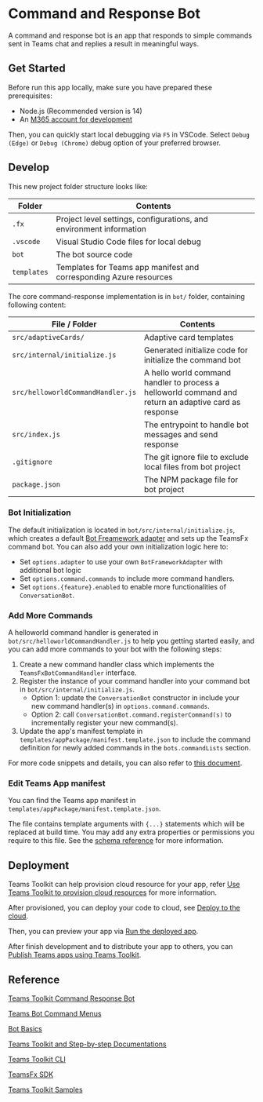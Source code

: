 # Command and Response Bot

A command and response bot is an app that responds to simple commands sent in Teams chat and replies a result in meaningful ways.

## Get Started

Before run this app locally, make sure you have prepared these prerequisites:

- Node.js (Recommended version is 14)
- An [M365 account for development](https://docs.microsoft.com/microsoftteams/platform/toolkit/accounts)

Then, you can quickly start local debugging via `F5` in VSCode. Select `Debug (Edge)` or `Debug (Chrome)` debug option of your preferred browser.

## Develop

This new project folder structure looks like:

| Folder | Contents |
| - | - |
| `.fx` | Project level settings, configurations, and environment information |
| `.vscode` | Visual Studio Code files for local debug |
| `bot` | The bot source code |
| `templates` |Templates for Teams app manifest and corresponding Azure resources|

The core command-response implementation is in `bot/` folder, containing following content:

| File / Folder | Contents |
| - | - |
| `src/adaptiveCards/` | Adaptive card templates |
| `src/internal/initialize.js` | Generated initialize code for initialize the command bot |
| `src/helloworldCommandHandler.js` | A hello world command handler to process a helloworld command and return an adaptive card as response |
| `src/index.js` | The entrypoint to handle bot messages and send response |
| `.gitignore` | The git ignore file to exclude local files from bot project |
| `package.json` | The NPM package file for bot project |

### Bot Initialization

The default initialization is located in `bot/src/internal/initialize.js`, which creates a default [Bot Freamework adapter](https://docs.microsoft.com/javascript/api/botbuilder/botframeworkadapter?view=botbuilder-ts-latest) and sets up the TeamsFx command bot. You can also add your own initialization logic here to:

- Set `options.adapter` to use your own `BotFrameworkAdapter` with additional bot logic
- Set `options.command.commands` to include more command handlers.
- Set `options.{feature}.enabled` to enable more functionalities of `ConversationBot`.

### Add More Commands

A helloworld command handler is generated in `bot/src/helloworldCommandHandler.js` to help you getting started easily, and you can add more commands to your bot with the following steps: 

1. Create a new command handler class which implements the `TeamsFxBotCommandHandler` interface.
2. Register the instance of your command handler into your command bot in `bot/src/internal/initialize.js`.
    - Option 1: update the `ConversationBot` constructor in include your new command handler(s) in `options.command.commands`.
    - Option 2: call `ConversationBot.command.registerCommand(s)` to incrementally register your new command(s). 
3. Update the app's manifest template in `templates/appPackage/manifest.template.json` to include the command definition for newly added commands in the `bots.commandLists` section. 

For more code snippets and details, you can also refer to [this document](https://aka.ms/teamsfx-command-response#how-to-add-more-command-and-response).

### Edit Teams App manifest

You can find the Teams app manifest in `templates/appPackage/manifest.template.json`.

The file contains template arguments with `{...}` statements which will be replaced at build time. You may add any extra properties or permissions you require to this file. See the [schema reference](https://docs.microsoft.com/microsoftteams/platform/resources/schema/manifest-schema) for more information.

## Deployment

Teams Toolkit can help provision cloud resource for your app, refer [Use Teams Toolkit to provision cloud resources](https://docs.microsoft.com/microsoftteams/platform/toolkit/provision) for more information.

After provisioned, you can deploy your code to cloud, see [Deploy to the cloud](https://docs.microsoft.com/microsoftteams/platform/toolkit/deploy).

Then, you can preview your app via [Run the deployed app](https://docs.microsoft.com/microsoftteams/platform/sbs-gs-javascript?tabs=vscode%2Cvsc%2Cviscode%2Cvcode&tutorial-step=8#run-the-deployed-app).

After finish development and to distribute your app to others, you can [Publish Teams apps using Teams Toolkit](https://docs.microsoft.com/microsoftteams/platform/toolkit/publish).

## Reference

[Teams Toolkit Command Response Bot](https://aka.ms/teamsfx-command-response)

[Teams Bot Command Menus](https://docs.microsoft.com/microsoftteams/platform/bots/how-to/create-a-bot-commands-menu?tabs=desktop%2Cjavascript)

[Bot Basics](https://docs.microsoft.com/azure/bot-service/bot-builder-basics?view=azure-bot-service-4.0)

[Teams Toolkit and Step-by-step Documentations](https://docs.microsoft.com/microsoftteams/platform/toolkit/teams-toolkit-fundamentals)

[Teams Toolkit CLI](https://docs.microsoft.com/microsoftteams/platform/toolkit/teamsfx-cli)

[TeamsFx SDK](https://docs.microsoft.com/microsoftteams/platform/toolkit/teamsfx-sdk)

[Teams Toolkit Samples](https://github.com/OfficeDev/TeamsFx-Samples)